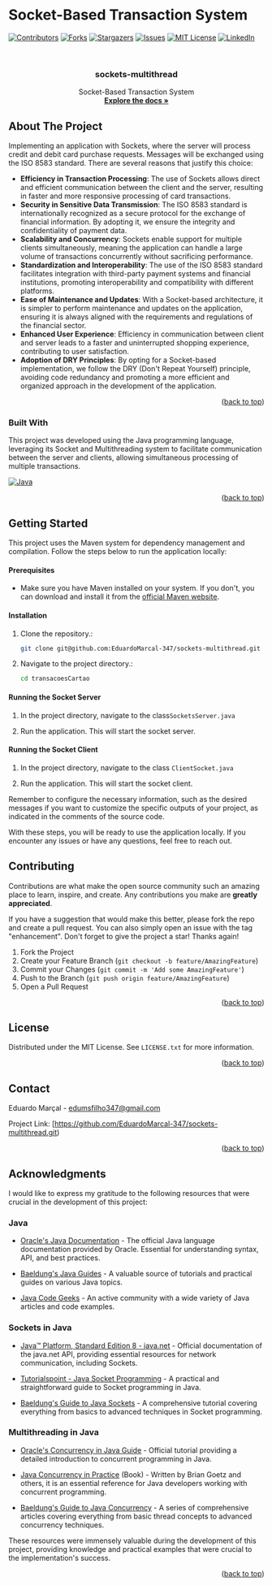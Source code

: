# Socket-Based Transaction System

<!-- PROJECT SHIELDS -->
<!--
*** I'm using markdown "reference style" links for readability.
*** Reference links are enclosed in brackets [ ] instead of parentheses ( ).
*** See the bottom of this document for the declaration of the reference variables
*** for contributors-url, forks-url, etc. This is an optional, concise syntax you may use.
*** https://www.markdownguide.org/basic-syntax/#reference-style-links
-->
[![Contributors][contributors-shield]][contributors-url]
[![Forks][forks-shield]][forks-url]
[![Stargazers][stars-shield]][stars-url]
[![Issues][issues-shield]][issues-url]
[![MIT License][license-shield]][license-url]
[![LinkedIn][linkedin-shield]][linkedin-url]



<!-- PROJECT LOGO -->
<br />
<div align="center">
<!--   <a href="https://github.com/othneildrew/Best-README-Template">
    <img src="images/logo.png" alt="Logo" width="80" height="80">
  </a> todo !!!-->

  <h3 align="center">sockets-multithread</h3>

  <p align="center">
    Socket-Based Transaction System
    <br />
    <a href="https://github.com/EduardoMarcal-347/sockets-multithread/"><strong>Explore the docs »</strong></a>
  </p>
</div>

<!-- ABOUT THE PROJECT -->
## About The Project

Implementing an application with Sockets, where the server will process credit and debit card purchase requests. Messages will be exchanged using the ISO 8583 standard. There are several reasons that justify this choice:

* **Efficiency in Transaction Processing**: The use of Sockets allows direct and efficient communication between the client and the server, resulting in faster and more responsive processing of card transactions.
* **Security in Sensitive Data Transmission**: The ISO 8583 standard is internationally recognized as a secure protocol for the exchange of financial information. By adopting it, we ensure the integrity and confidentiality of payment data.
* **Scalability and Concurrency**: Sockets enable support for multiple clients simultaneously, meaning the application can handle a large volume of transactions concurrently without sacrificing performance.
* **Standardization and Interoperability**: The use of the ISO 8583 standard facilitates integration with third-party payment systems and financial institutions, promoting interoperability and compatibility with different platforms.
* **Ease of Maintenance and Updates**: With a Socket-based architecture, it is simpler to perform maintenance and updates on the application, ensuring it is always aligned with the requirements and regulations of the financial sector.
* **Enhanced User Experience**: Efficiency in communication between client and server leads to a faster and uninterrupted shopping experience, contributing to user satisfaction.
* **Adoption of DRY Principles**: By opting for a Socket-based implementation, we follow the DRY (Don't Repeat Yourself) principle, avoiding code redundancy and promoting a more efficient and organized approach in the development of the application.


<p align="right">(<a href="#readme-top">back to top</a>)</p>



### Built With

This project was developed using the Java programming language, leveraging its Socket and Multithreading system to facilitate communication between the server and clients, allowing simultaneous processing of multiple transactions.

[![Java][java.io]][java-url]


<p align="right">(<a href="#readme-top">back to top</a>)</p>



<!-- GETTING STARTED -->
## Getting Started

This project uses the Maven system for dependency management and compilation. Follow the steps below to run the application locally:

#### Prerequisites

- Make sure you have Maven installed on your system. If you don't, you can download and install it from the [official Maven website](https://maven.apache.org/download.cgi).

#### Installation

1. Clone the repository.:

    ```bash
    git clone git@github.com:EduardoMarcal-347/sockets-multithread.git
    ```

2. Navigate to the project directory.:

    ```bash
    cd transacoesCartao
    ```
    
#### Running the Socket Server

1. In the project directory, navigate to the class`SocketsServer.java`

2. Run the application. This will start the socket server.

#### Running the Socket Client 

1. In the project directory, navigate to the class `ClientSocket.java`

2. Run the application. This will start the socket client.

Remember to configure the necessary information, such as the desired messages if you want to customize the specific outputs of your project, as indicated in the comments of the source code.

With these steps, you will be ready to use the application locally. If you encounter any issues or have any questions, feel free to reach out.

<!-- CONTRIBUTING -->
## Contributing

Contributions are what make the open source community such an amazing place to learn, inspire, and create. Any contributions you make are **greatly appreciated**.

If you have a suggestion that would make this better, please fork the repo and create a pull request. You can also simply open an issue with the tag "enhancement".
Don't forget to give the project a star! Thanks again!

1. Fork the Project
2. Create your Feature Branch (`git checkout -b feature/AmazingFeature`)
3. Commit your Changes (`git commit -m 'Add some AmazingFeature'`)
4. Push to the Branch (`git push origin feature/AmazingFeature`)
5. Open a Pull Request

<p align="right">(<a href="#readme-top">back to top</a>)</p>



<!-- LICENSE -->
## License

Distributed under the MIT License. See `LICENSE.txt` for more information.

<p align="right">(<a href="#readme-top">back to top</a>)</p>



<!-- CONTACT -->
## Contact

Eduardo Marçal - edumsfilho347@gmail.com

Project Link: [https://github.com/EduardoMarcal-347/sockets-multithread.git)

<p align="right">(<a href="#readme-top">back to top</a>)</p>



<!-- ACKNOWLEDGMENTS -->
## Acknowledgments

I would like to express my gratitude to the following resources that were crucial in the development of this project:

### Java

* [Oracle's Java Documentation](https://docs.oracle.com/en/java/) - The official Java language documentation provided by Oracle. Essential for understanding syntax, API, and best practices.

* [Baeldung's Java Guides](https://www.baeldung.com/guides) - A valuable source of tutorials and practical guides on various Java topics.

* [Java Code Geeks](https://www.javacodegeeks.com/) - An active community with a wide variety of Java articles and code examples.

### Sockets in Java

* [Java™ Platform, Standard Edition 8 - java.net](https://docs.oracle.com/javase/8/docs/api/java/net/package-summary.html) - Official documentation of the java.net API, providing essential resources for network communication, including Sockets.

* [Tutorialspoint - Java Socket Programming](https://www.tutorialspoint.com/java/java_networking.htm) - A practical and straightforward guide to Socket programming in Java.

* [Baeldung's Guide to Java Sockets](https://www.baeldung.com/java-sockets) - A comprehensive tutorial covering everything from basics to advanced techniques in Socket programming.

### Multithreading in Java

* [Oracle's Concurrency in Java Guide](https://docs.oracle.com/javase/tutorial/essential/concurrency/) - Official tutorial providing a detailed introduction to concurrent programming in Java.

* [Java Concurrency in Practice](https://www.oreilly.com/library/view/java-concurrency-in/0321349601/) (Book) - Written by Brian Goetz and others, it is an essential reference for Java developers working with concurrent programming.

* [Baeldung's Guide to Java Concurrency](https://www.baeldung.com/java-concurrency) - A series of comprehensive articles covering everything from basic thread concepts to advanced concurrency techniques.

These resources were immensely valuable during the development of this project, providing knowledge and practical examples that were crucial to the implementation's success.

<p align="right">(<a href="#readme-top">back to top</a>)</p>



<!-- MARKDOWN LINKS & IMAGES -->
<!-- https://www.markdownguide.org/basic-syntax/#reference-style-links -->
[contributors-shield]: https://img.shields.io/github/contributors/EduardoMarcal-347/sockets-multithread.svg?style=for-the-badge
[contributors-url]: https://github.com/EduardoMarcal-347/sockets-multithread/graphs/contributors
[forks-shield]: https://img.shields.io/github/forks/EduardoMarcal-347/sockets-multithread.svg?style=for-the-badge
[forks-url]: https://github.com/EduardoMarcal-347/sockets-multithread/network/members
[stars-shield]: https://img.shields.io/github/stars/EduardoMarcal-347/sockets-multithread.svg?style=for-the-badge
[stars-url]: https://github.com/EduardoMarcal-347/sockets-multithread/stargazers
[issues-shield]: https://img.shields.io/github/issues/EduardoMarcal-347/sockets-multithread.svg?style=for-the-badge
[issues-url]: https://github.com/EduardoMarcal-347/sockets-multithread/issues
[license-shield]: https://img.shields.io/github/license/EduardoMarcal-347/sockets-multithread.svg?style=for-the-badge
[license-url]: https://github.com/EduardoMarcal-347/sockets-multithread/blob/main/LICENSE.txt
[linkedin-shield]: https://img.shields.io/badge/-LinkedIn-black.svg?style=for-the-badge&logo=linkedin&colorB=555
[linkedin-url]: https://br.linkedin.com/in/eduardo-marcal-de-souza-filho
[java.io]: https://img.shields.io/badge/Java-f89820?style=for-the-badge&logo=java&logoColor=61DAFB
[java-url]: [https://nextjs.org/](https://docs.oracle.com/en/java/)
